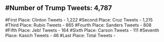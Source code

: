 #Number of Trump Tweets: 4,787
---
#First Place: Clinton Tweets - 1,222
#Second Place: Cruz Tweets - 1,215
#Third Place: Rubio Tweets - 865
#Fourth Place: Sanders Tweets - 808
#Fifth Place: Jeb! Tweets - 164
#Sixth Place: Carson Tweets - 111
#Seventh Place: Kasich Tweets - 46
#Last Place: Total Tweets -  
